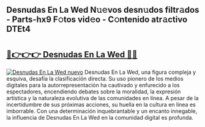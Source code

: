 ## Desnudas En La Wed N𝚞𝚎vos desn𝚞dos filtr𝚊dos - Parts-hx9 F𝚘tos vid𝚎o - C𝚘ntenido atr𝚊ctivo DTEt4

# <h2><a href="http://mb8rtii.tromn.icu/?c=Desnudas+En+La+Wed">🔗👉👉👉 Desnudas En La Wed 🔗🔗</a></h2>

[![Desnudas En La Wed nuevo](https://i.imgur.com/pEAQMta.gif)](http://mb8rtii.tromn.icu/?c=Desnudas+En+La+Wed)
Desnudas En La Wed, una figura compleja y esquiva, desafía la clasificación directa. Su uso pionero de los medios digitales para la autorrepresentación ha cautivado y enfurecido a los espectadores, encendiendo debates sobre la moralidad, la expresión artística y la naturaleza evolutiva de las comunidades en línea. A pesar de la incertidumbre de sus próximas acciones, su huella en la cultura en línea es imborrable. Con una determinación inquebrantable y un encanto innegable, la influencia de Desnudas En La Wed en la comunidad digital es profunda.
